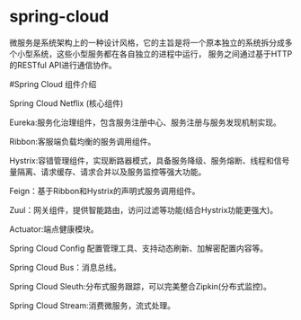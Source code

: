 # spring-cloud
微服务是系统架构上的一种设计风格，它的主旨是将一个原本独立的系统拆分成多个小型系统，这些小型服务都在各自独立的进程中运行，
服务之间通过基于HTTP的RESTful API进行通信协作。

#Spring Cloud 组件介绍

Spring Cloud Netflix (核心组件)

Eureka:服务化治理组件，包含服务注册中心、服务注册与服务发现机制实现。

Ribbon:客服端负载均衡的服务调用组件。

Hystrix:容错管理组件，实现断路器模式，具备服务降级、服务熔断、线程和信号量隔离、请求缓存、请求合并以及服务监控等强大功能。

Feign：基于Ribbon和Hystrix的声明式服务调用组件。

Zuul：网关组件，提供智能路由，访问过滤等功能(结合Hystrix功能更强大)。

Actuator:端点健康模块。
     
Spring Cloud Config 配置管理工具、支持动态刷新、加解密配置内容等。

Spring Cloud Bus：消息总线。

Spring Cloud Sleuth:分布式服务跟踪，可以完美整合Zipkin(分布式监控)。

Spring Cloud Stream:消费微服务，流式处理。


